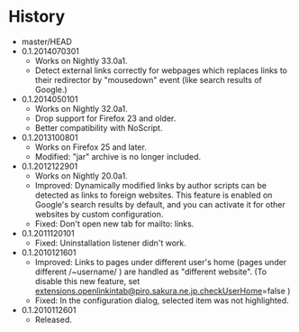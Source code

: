 # History

 - master/HEAD
 - 0.1.2014070301
   * Works on Nightly 33.0a1.
   * Detect external links correctly for webpages which replaces links to their redirector by "mousedown" event (like search results of Google.)
 - 0.1.2014050101
   * Works on Nightly 32.0a1.
   * Drop support for Firefox 23 and older.
   * Better compatibility with NoScript.
 - 0.1.2013100801
   * Works on Firefox 25 and later.
   * Modified: "jar" archive is no longer included.
 - 0.1.2012122901
   * Works on Nightly 20.0a1.
   * Improved: Dynamically modified links by author scripts can be detected as links to foreign websites. This feature is enabled on Google's search results by default, and you can activate it for other websites by custom configuration.
   * Fixed: Don't open new tab for mailto: links.
 - 0.1.2011120101
   * Fixed: Uninstallation listener didn't work.
 - 0.1.2010121601
   * Improved: Links to pages under different user's home (pages under different /~username/ ) are handled as "different website". (To disable this new feature, set extensions.openlinkintab@piro.sakura.ne.jp.checkUserHome=false )
   * Fixed: In the configuration dialog, selected item was not highlighted.
 - 0.1.2010112601
   * Released.
